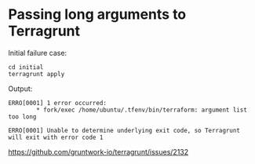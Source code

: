 # Passing long arguments to Terragrunt 


Initial failure case:
```
cd initial
terragrunt apply
```
Output:
```
ERRO[0001] 1 error occurred:
        * fork/exec /home/ubuntu/.tfenv/bin/terraform: argument list too long
 
ERRO[0001] Unable to determine underlying exit code, so Terragrunt will exit with error code 1 

```

https://github.com/gruntwork-io/terragrunt/issues/2132